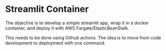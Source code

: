 # Streamlit Container
The objective is to develop a simple streamlit app, wrap it in a docker container, and deploy it with AWS Fargate/ElasticBeanStalk.

This needs to be done using Github actions. The idea is to move from code development to deployment with one command.